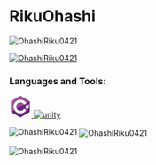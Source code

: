 # RikuOhashi
<p align="left"> <img src="https://komarev.com/ghpvc/?username=OhashiRiku0421&label=Profile%20views&color=0e75b6&style=flat" alt="OhashiRiku0421" /> </p>

<p align="left"> <a href="https://github.com/ryo-ma/github-profile-trophy"><img src="https://github-profile-trophy.vercel.app/?username=OhashiRiku0421" alt="OhashiRiku0421" /></a> </p>
<p align="left">
</p>

<h3 align="left">Languages and Tools:</h3>
<p align="left"> <a href="https://www.w3schools.com/cs/" target="_blank" rel="noreferrer"> <img src="https://raw.githubusercontent.com/devicons/devicon/master/icons/csharp/csharp-original.svg" alt="csharp" width="40" height="40"/> </a> <a href="https://unity.com/" target="_blank" rel="noreferrer"> <img src="https://www.vectorlogo.zone/logos/unity3d/unity3d-icon.svg" alt="unity" width="40" height="40"/> </a> </p>

<p><img align="left" src="https://github-readme-stats.vercel.app/api/top-langs?username=OhashiRiku0421&show_icons=true&locale=en&layout=compact" alt="OhashiRiku0421" /></p>

<p>&nbsp;<img align="center" src="https://github-readme-stats.vercel.app/api?username=OhashiRiku0421&show_icons=true&locale=en" alt="OhashiRiku0421" /></p>
<p><img align="center" src="https://github-readme-streak-stats.herokuapp.com/?user=OhashiRiku0421OhashiRiku0421&" alt="OhashiRiku0421" /></p>
